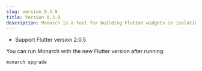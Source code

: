 ```yaml
---
slug: version_0.3.9
title: Version 0.3.9
description: Monarch is a tool for building Flutter widgets in isolation. It makes it easy to build, test and debug complex UIs.
---
```


- Support Flutter version 2.0.5

You can run Monarch with the new Flutter version after running:
```
monarch upgrade
```
